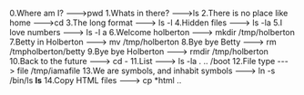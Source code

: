 0.Where am I? --->pwd
1.Whats in there? --->ls
2.There is no place like home --->cd
3.The long format ---> ls -l
4.Hidden files ---> ls -la
5.I love numbers ---> ls -l a
6.Welcome holberton ---> mkdir /tmp/holberton
7.Betty in Holberton ---> mv /tmp/holberton
8.Bye bye Betty ---> rm /tmpholberton/betty
9.Bye bye Holberton ---> rmdir /tmp/holberton
10.Back to the future ---> cd -
11.List ---> ls -la . .. /boot
12.File type ---> file /tmp/iamafile
13.We are symbols, and inhabit symbols ---> ln -s /bin/ls __ls__
14.Copy HTML files ---> cp *html ..